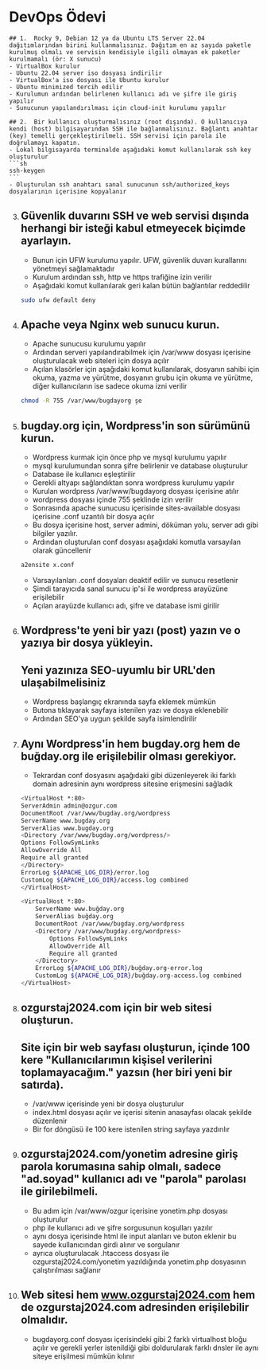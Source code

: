 # DevOps Ödevi

    ## 1.  Rocky 9, Debian 12 ya da Ubuntu LTS Server 22.04 dağıtımlarından birini kullanmalısınız. Dağıtım en az sayıda paketle kurulmuş olmalı ve servisin kendisiyle ilgili olmayan ek paketler kurulmamalı (ör: X sunucu) 
    - VirtualBox kurulur
    - Ubuntu 22.04 server iso dosyası indirilir
    - VirtualBox'a iso dosyası ile Ubuntu kurulur
    - Ubuntu minimized tercih edilir
    - Kurulumun ardından belirlenen kullanıcı adı ve şifre ile giriş yapılır
    - Sunucunun yapılandırılması için cloud-init kurulumu yapılır

    ## 2.  Bir kullanıcı oluşturmalısınız (root dışında). O kullanıcıya kendi (host) bilgisayarından SSH ile bağlanmalısınız. Bağlantı anahtar (key) temelli gerçekleştirilmeli. SSH servisi için parola ile doğrulamayı kapatın.
    - Lokal bilgisayarda terminalde aşağıdaki komut kullanılarak ssh key oluşturulur
    ```sh 
    ssh-keygen
    ```
    - Oluşturulan ssh anahtarı sanal sunucunun ssh/authorized_keys dosyalarının içerisine kopyalanır

3. ## Güvenlik duvarını SSH ve web servisi dışında herhangi bir isteği kabul etmeyecek biçimde ayarlayın.
    - Bunun için UFW kurulumu yapılır. UFW, güvenlik duvarı kurallarını yönetmeyi sağlamaktadır
    - Kurulum ardından ssh, http ve https trafiğine izin verilir
    - Aşağıdaki komut kullanılarak geri kalan bütün bağlantılar reddedilir
    ```sh
    sudo ufw default deny
    ```

4. ## Apache veya Nginx web sunucu kurun.
    - Apache sunucusu kurulumu yapılır
    - Ardından serveri yapılandırabilmek için /var/www dosyası içerisine oluşturulacak web siteleri için dosya açılır
    - Açılan klasörler için aşağıdaki komut kullanılarak, dosyanın sahibi için okuma, yazma ve yürütme, dosyanın grubu için okuma ve yürütme, diğer kullanıcıların ise sadece okuma izni verilir
    ```sh 
    chmod -R 755 /var/www/bugdayorg şe
    ```

5. ## bugday.org için, Wordpress'in son sürümünü kurun.
    - Wordpress kurmak için önce php ve mysql kurulumu yapılır
    - mysql kurulumundan sonra şifre belirlenir ve database oluşturulur
    - Database ile kullanıcı eşleştirilir
    - Gerekli altyapı sağlandıktan sonra wordpress kurulumu yapılır
    - Kurulan wordpress /var/www/bugdayorg dosyası içerisine atılır
    - wordpress dosyası içinde 755 şeklinde izin verilir
    - Sonrasında apache sunucusu içerisinde sites-available dosyası içerisine .conf uzantılı bir dosya açılır
    - Bu dosya içerisine host, server admini, döküman yolu, server adı gibi bilgiler yazılır.
    - Ardından oluşturulan conf dosyası aşağıdaki komutla varsayılan olarak güncellenir
    ```sh
    a2ensite x.conf
    ```
    - Varsayılanları .conf dosyaları deaktif edilir ve sunucu resetlenir
    - Şimdi tarayıcıda sanal sunucu ip'si ile wordpress arayüzüne erişilebilir
    - Açılan arayüzde kullanıcı adı, şifre ve database ismi girilir

6.  ## Wordpress'te yeni bir yazı (post) yazın ve o yazıya bir dosya yükleyin.
    ## Yeni yazınıza SEO-uyumlu bir URL'den ulaşabilmelisiniz
    - Wordpress başlangıç ekranında sayfa eklemek mümkün
    - Butona tıklayarak sayfaya istenilen yazı ve dosya eklenebilir
    - Ardından SEO'ya uygun şekilde sayfa isimlendirilir

7. ## Aynı Wordpress'in hem bugday.org hem de buğday.org ile erişilebilir olması gerekiyor.
    - Tekrardan conf dosyasını aşağıdaki gibi düzenleyerek iki farklı domain adresinin aynı wordpress sitesine erişmesini sağladık
    ```sh
    <VirtualHost *:80>
    ServerAdmin admin@ozgur.com
    DocumentRoot /var/www/bugday.org/wordpress
    ServerName www.bugday.org
    ServerAlias www.bugday.org
    <Directory /var/www/bugday.org/wordpress/>
    Options FollowSymLinks
    AllowOverride All
    Require all granted
    </Directory>
    ErrorLog ${APACHE_LOG_DIR}/error.log
    CustomLog ${APACHE_LOG_DIR}/access.log combined
    </VirtualHost>
    
    <VirtualHost *:80>
        ServerName www.buğday.org
        ServerAlias buğday.org
        DocumentRoot /var/www/bugday.org/wordpress
        <Directory /var/www/bugday.org/wordpress>
            Options FollowSymLinks
            AllowOverride All
            Require all granted
        </Directory>
        ErrorLog ${APACHE_LOG_DIR}/buğday.org-error.log
        CustomLog ${APACHE_LOG_DIR}/buğday.org-access.log combined
    </VirtualHost>
    ```

8.  ## ozgurstaj2024.com için bir web sitesi oluşturun.
    ## Site için bir web sayfası oluşturun, içinde 100 kere "Kullanıcılarımın kişisel verilerini toplamayacağım." yazsın (her biri yeni bir satırda).
    - /var/www içerisinde yeni bir dosya oluşturulur
    - index.html dosyası açılır ve içerisi sitenin anasayfası olacak şekilde düzenlenir
    - Bir for döngüsü ile 100 kere istenilen string sayfaya yazdırılır

9. ## ozgurstaj2024.com/yonetim adresine giriş parola korumasına sahip olmalı, sadece "ad.soyad" kullanıcı adı ve "parola" parolası ile girilebilmeli.
    - Bu adım için /var/www/ozgur içerisine yonetim.php dosyası oluşturulur
    - php ile kullanıcı adı ve şifre sorgusunun koşulları yazılır
    - aynı dosya içerisinde html ile input alanları ve buton eklenir bu sayede kullanıcından girdi alınır ve sorgulanır 
    - ayrıca oluşturulacak .htaccess dosyası ile ozgurstaj2024.com/yonetim yazıldığında yonetim.php dosyasının çalıştırılması sağlanır

10. ## Web sitesi hem www.ozgurstaj2024.com hem de ozgurstaj2024.com adresinden erişilebilir olmalıdır.
    - bugdayorg.conf dosyası içerisindeki gibi 2 farklı virtualhost bloğu açılır ve gerekli yerler istenildiği gibi doldurularak farklı dnsler ile aynı siteye erişilmesi mümkün kılınır
